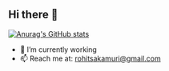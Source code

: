 ## Hi there 👋

<!--
**RohitPhaniramSakamuri/RohitPhaniramSakamuri** is a ✨ _special_ ✨ repository because its `README.md` (this file) appears on your GitHub profile.

Here are some ideas to get you started:-->

[![Anurag's GitHub stats](https://github-readme-stats.vercel.app/api?username=RohitPhaniramSakamuri)](https://github.com/anuraghazra/github-readme-stats)

- 🔭 I’m currently working 
- 📫 Reach me at: rohitsakamuri@gmail.com


